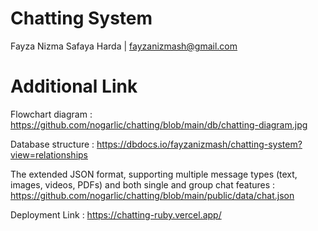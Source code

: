 # Chatting System
Fayza Nizma Safaya Harda | fayzanizmash@gmail.com


# Additional Link

Flowchart diagram : https://github.com/nogarlic/chatting/blob/main/db/chatting-diagram.jpg

Database structure :  https://dbdocs.io/fayzanizmash/chatting-system?view=relationships

The extended JSON format, supporting multiple message types (text, images, videos, PDFs) and both single and group chat features : https://github.com/nogarlic/chatting/blob/main/public/data/chat.json

Deployment Link : https://chatting-ruby.vercel.app/